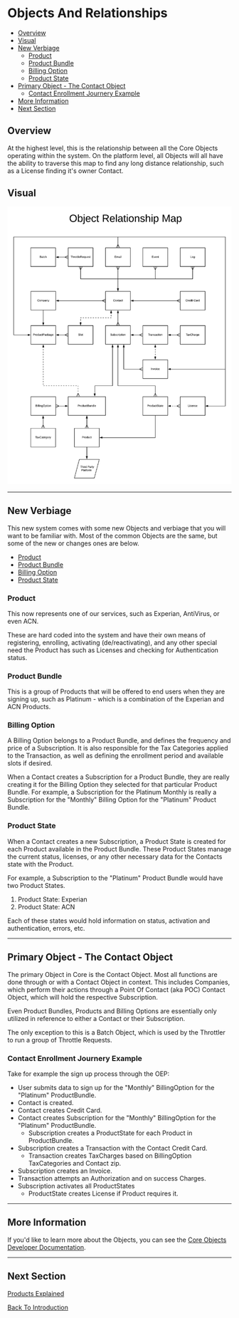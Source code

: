 # Objects And Relationships

 - [Overview](#markdown-header-overview)
 - [Visual](#markdown-header-visual)
 - [New Verbiage](#markdown-header-new-verbiage)
    - [Product](#markdown-header-product)
    - [Product Bundle](#markdown-header-product-bundle)
    - [Billing Option](#markdown-header-billing-option)
    - [Product State](#markdown-header-product-state)
 - [Primary Object - The Contact Object](#markdown-header-primary-object-the-contact-object)
    - [Contact Enrollment Journery Example](#markdown-header-contact-enrollment-journery-example)
 - [More Information](#markdown-header-more-information)
 - [Next Section](#markdown-header-next-section)

## Overview
At the highest level, this is the relationship between all the Core Objects operating 
within the system. On the platform level, all Objects will all have the ability to traverse 
this map to find any long distance relationship, such as a License finding it's owner Contact.

## Visual

![Object Relationship Map](../assets/ObjectRelationshipMap.png "Object Relationship Map")

---

## New Verbiage
This new system comes with some new Objects and verbiage that you will want to be familiar with.
Most of the common Objects are the same, but some of the new or changes ones are below.

 - [Product](#markdown-header-product)
 - [Product Bundle](#markdown-header-product-bundle)
 - [Billing Option](#markdown-header-billing-option)
 - [Product State](#markdown-header-product-state)


### Product
This now represents one of our services, such as Experian, AntiVirus, or even ACN. 

These are hard coded into the system and have their own means of registering, enrolling, 
activating (de/reactivating), and any other special need the Product has such as Licenses 
and checking for Authentication status.

### Product Bundle
This is a group of Products that will be offered to end users when they are signing up, such as
Platinum - which is a combination of the Experian and ACN Products.

### Billing Option
A Billing Option belongs to a Product Bundle, and defines the frequency and price of a Subscription.
It is also responsible for the Tax Categories applied to the Transaction, as well as defining the 
enrollment period and available slots if desired.

When a Contact creates a Subscription for a Product Bundle, they are really creating it for the 
Billing Option they selected for that particular Product Bundle. For example, a Subscription for
the Platinum Monthly is really a Subscription for the "Monthly" Billing Option for the "Platinum"
Product Bundle.

### Product State
When a Contact creates a new Subscription, a Product State is created for each Product available 
in the Product Bundle. These Product States manage the current status, licenses, or any other necessary 
data for the Contacts state with the Product.

For example, a Subscription to the "Platinum" Product Bundle would have two Product States.
 1. Product State: Experian
 2. Product State: ACN

Each of these states would hold information on status, activation and authentication, errors, etc.

---

## Primary Object - The Contact Object
The primary Object in Core is the Contact Object. Most all functions are done through or with
a Contact Object in context. This includes Companies, which perform their actions through a 
Point Of Contact (aka POC) Contact Object, which will hold the respective Subscription. 

Even Product Bundles, Products and Billing Options are essentially only utilized in reference
to either a Contact or their Subscription.

The only exception to this is a Batch Object, which is used by the Throttler to run a group of
Throttle Requests.

### Contact Enrollment Journery Example

Take for example the sign up process through the OEP:

 - User submits data to sign up for the "Monthly" BillingOption for the "Platinum" ProductBundle.
 - Contact is created.
 - Contact creates Credit Card.
 - Contact creates Subscription for the "Monthly" BillingOption for the "Platinum" ProductBundle.
    - Subscription creates a ProductState for each Product in ProductBundle.
 - Subscription creates a Transaction with the Contact Credit Card.
    - Transaction creates TaxCharges based on BillingOption TaxCategories and Contact zip.
 - Subscription creates an Invoice.
 - Transaction attempts an Authorization and on success Charges.
 - Subscription activates all ProductStates
    - ProductState creates License if Product requires it.  
    

---

## More Information
If you'd like to learn more about the Objects, you can see the [Core Objects Developer Documentation](../Objects).

---

## Next Section

[Products Explained](ProductsExplained)

[Back To Introduction](../Introduction)